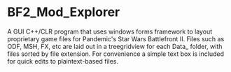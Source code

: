 # BF2_Mod_Explorer

A GUI C++/CLR program that uses windows forms framework to layout proprietary game files for Pandemic's 
Star Wars Battlefront II. Files such as ODF, MSH, FX, etc are laid out in a treegridview for each Data_ folder, 
with files sorted by file extension. For convenience a simple text box is included for quick edits to plaintext-based files.
